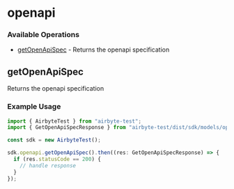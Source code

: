# openapi

### Available Operations

* [getOpenApiSpec](#getopenapispec) - Returns the openapi specification

## getOpenApiSpec

Returns the openapi specification

### Example Usage

```typescript
import { AirbyteTest } from "airbyte-test";
import { GetOpenApiSpecResponse } from "airbyte-test/dist/sdk/models/operations";

const sdk = new AirbyteTest();

sdk.openapi.getOpenApiSpec().then((res: GetOpenApiSpecResponse) => {
  if (res.statusCode == 200) {
    // handle response
  }
});
```
